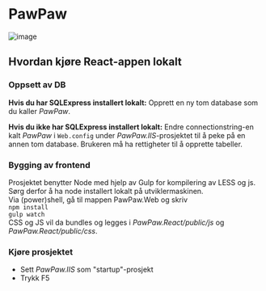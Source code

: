 # PawPaw

![image](https://ci.appveyor.com/api/projects/status/github/madsny/PawPaw)

## Hvordan kjøre React-appen lokalt

### Oppsett av DB

**Hvis du har SQLExpress installert lokalt:**
Opprett en ny tom database som du kaller *PawPaw*.

**Hvis du ikke har SQLExpress installert lokalt:**
Endre connectionstring-en kalt *PawPaw* i `Web.config` under *PawPaw.IIS*-prosjektet til å peke på en annen tom database. Brukeren må ha rettigheter til å opprette tabeller.

### Bygging av frontend

Prosjektet benytter Node med hjelp av Gulp for kompilering av LESS og js. Sørg derfor å ha node installert lokalt på utviklermaskinen.  
Via (power)shell, gå til mappen PawPaw.Web og skriv  
`npm install`  
`gulp watch`  
CSS og JS vil da bundles og legges i *PawPaw.React/public/js* og *PawPaw.React/public/css*.

### Kjøre prosjektet

* Sett *PawPaw.IIS* som "startup"-prosjekt
* Trykk F5
